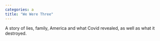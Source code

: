 ```yaml
---
categories: a
title: "We Were Three"
---
```

A story of lies, family, America and what Covid revealed, as well as what it destroyed.